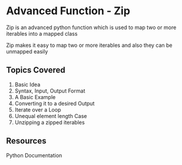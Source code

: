# Advanced Function - Zip

Zip is an advanced python function which is used to map two or more iterables into a mapped class

Zip makes it easy to map two or more iterables and also they can be unmapped easily

## Topics Covered

1. Basic Idea
2. Syntax, Input, Output Format
3. A Basic Example
4. Converting it to a desired Output
5. Iterate over a Loop
6. Unequal element length Case
7. Unzipping a zipped iterables

## Resources

Python Documentation
